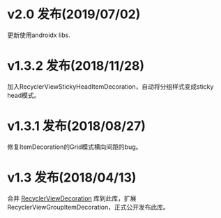 # v2.0 发布(2019/07/02)
更新使用androidx libs.

# v1.3.2 发布(2018/11/28)
加入RecyclerViewStickyHeadItemDecoration，自动将分组样式变成sticky head模式。

# v1.3.1 发布(2018/08/27)
修复ItemDecoration的Grid模式横向间距的bug。

# v1.3 发布(2018/04/13)
合并 [RecyclerViewDecoration](https://github.com/arjinmc/RecyclerViewDecoration) 库到此库，扩展RecyclerViewGroupItemDecoration，正式公开发布此库。